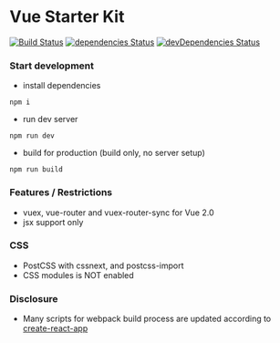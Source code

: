 # Vue Starter Kit
[![Build Status](https://travis-ci.org/xiaofan2406/vue-starter-kit.svg?branch=master)](https://travis-ci.org/xiaofan2406/vue-starter-kit) [![dependencies Status](https://david-dm.org/xiaofan2406/vue-starter-kit/status.svg)](https://david-dm.org/xiaofan2406/vue-starter-kit) [![devDependencies Status](https://david-dm.org/xiaofan2406/vue-starter-kit/dev-status.svg)](https://david-dm.org/xiaofan2406/vue-starter-kit?type=dev)


### Start development
- install dependencies
```
npm i
```

- run dev server
```
npm run dev
```

- build for production (build only, no server setup)
```
npm run build
```

### Features / Restrictions
- vuex, vue-router and vuex-router-sync for Vue 2.0
- jsx support only


### CSS
- PostCSS with cssnext, and postcss-import
- CSS modules is NOT enabled


### Disclosure
- Many scripts for webpack build process are updated according to [create-react-app](https://github.com/facebookincubator/create-react-app)
